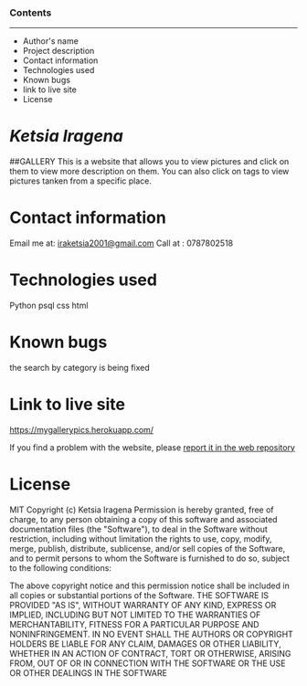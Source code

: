 
### Contents
---
* Author's name
* Project description
* Contact information 
* Technologies used
* Known bugs
* link to live site 
* License

 #  *Ketsia Iragena*
 
 ##GALLERY
 This is a website that allows you to view pictures and click on them to view more description on  them. You can also click on tags to view pictures tanken from a specific place.
 

 # Contact information
   Email me at: iraketsia2001@gmail.com
   Call at : 0787802518
   
 # Technologies used 
 Python
 psql
 css 
 html
 
 # Known bugs
 the search by category is being fixed
 
 # Link to live site
 https://mygallerypics.herokuapp.com/
 
  If you find a problem with the website, please [report it in the web repository](https://github.com/Ketsia-a/djangoporto) 
# License
MIT Copyright (c) Ketsia Iragena Permission is hereby granted, free of charge, to any person obtaining a copy of this software and associated documentation files (the "Software"), to deal in the Software without restriction, including without limitation the rights to use, copy, modify, merge, publish, distribute, sublicense, and/or sell copies of the Software, and to permit persons to whom the Software is furnished to do so, subject to the following conditions:

The above copyright notice and this permission notice shall be included in all copies or substantial portions of the Software.
THE SOFTWARE IS PROVIDED "AS IS", WITHOUT WARRANTY OF ANY KIND, EXPRESS OR IMPLIED, INCLUDING BUT NOT LIMITED TO THE WARRANTIES OF MERCHANTABILITY, FITNESS FOR A PARTICULAR PURPOSE AND NONINFRINGEMENT. IN NO EVENT SHALL THE AUTHORS OR COPYRIGHT HOLDERS BE LIABLE FOR ANY CLAIM, DAMAGES OR OTHER LIABILITY, WHETHER IN AN ACTION OF CONTRACT, TORT OR OTHERWISE, ARISING FROM, OUT OF OR IN CONNECTION WITH THE SOFTWARE OR THE USE OR OTHER DEALINGS IN THE SOFTWARE
